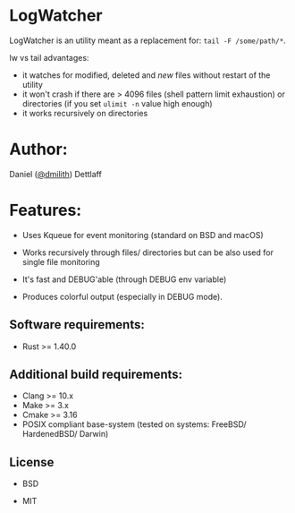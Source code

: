 # LogWatcher

LogWatcher is an utility meant as a replacement for: `tail -F /some/path/*`.

lw vs tail advantages:

 - it watches for modified, deleted and _new_ files without restart of the utility
 - it won't crash if there are > 4096 files (shell pattern limit exhaustion) or directories (if you set `ulimit -n` value high enough)
 - it works recursively on directories


# Author:

Daniel ([@dmilith](https://twitter.com/dmilith)) Dettlaff



# Features:

- Uses Kqueue for event monitoring (standard on BSD and macOS)

- Works recursively through files/ directories but can be also used for single file monitoring

- It's fast and DEBUG'able (through DEBUG env variable)

- Produces colorful output (especially in DEBUG mode).




## Software requirements:

- Rust >= 1.40.0



## Additional build requirements:

- Clang >= 10.x
- Make >= 3.x
- Cmake >= 3.16
- POSIX compliant base-system (tested on systems: FreeBSD/ HardenedBSD/ Darwin)



## License

- BSD

- MIT

